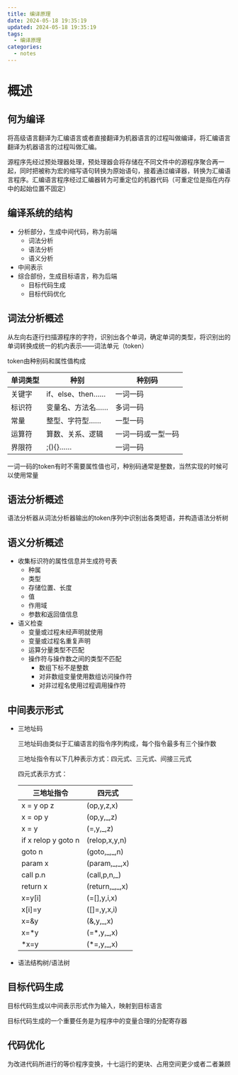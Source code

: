 ```yaml
---
title: 编译原理
date: 2024-05-18 19:35:19
updated: 2024-05-18 19:35:19
tags:
  - 编译原理
categories:
  - notes
---
```


# 概述

## 何为编译

将高级语言翻译为汇编语言或者直接翻译为机器语言的过程叫做编译，将汇编语言翻译为机器语言的过程叫做汇编。

源程序先经过预处理器处理，预处理器会将存储在不同文件中的源程序聚合再一起，同时把被称为宏的缩写语句转换为原始语句，接着通过编译器，转换为汇编语言程序。汇编语言程序经过汇编器转为可重定位的机器代码（可重定位是指在内存中的起始位置不固定）

## 编译系统的结构

- 分析部分，生成中间代码，称为前端
  - 词法分析
  - 语法分析
  - 语义分析
- 中间表示
- 综合部份，生成目标语言，称为后端
  - 目标代码生成
  - 目标代码优化

## 词法分析概述

从左向右逐行扫描源程序的字符，识别出各个单词，确定单词的类型，将识别出的单词转换成统一的机内表示——词法单元（token）

token由种别码和属性值构成

| 单词类型 | 种别             | 种别码             |
| -------- | ---------------- | ------------------ |
| 关键字   | if、else、then…… | 一词一码           |
| 标识符   | 变量名、方法名…… | 多词一码           |
| 常量     | 整型、字符型……   | 一型一码           |
| 运算符   | 算数、关系、逻辑 | 一词一码或一型一码 |
| 界限符   | ;(){}……          | 一词一码           |

一词一码的token有时不需要属性值也可，种别码通常是整数，当然实现的时候可以使用常量

## 语法分析概述

语法分析器从词法分析器输出的token序列中识别出各类短语，并构造语法分析树

## 语义分析概述

- 收集标识符的属性信息并生成符号表
  - 种属
  - 类型
  - 存储位置、长度
  - 值
  - 作用域
  - 参数和返回值信息
- 语义检查
  - 变量或过程未经声明就使用
  - 变量或过程名重复声明
  - 运算分量类型不匹配
  - 操作符与操作数之间的类型不匹配
    - 数组下标不是整数
    - 对非数组变量使用数组访问操作符
    - 对非过程名使用过程调用操作符

## 中间表示形式

- 三地址码

  三地址码由类似于汇编语言的指令序列构成，每个指令最多有三个操作数

  三地址指令有以下几种表示方式：四元式、三元式、间接三元式

  四元式表示方式：

  | 三地址指令          | 四元式          |
  | ------------------- | --------------- |
  | x = y op z          | (op,y,z,x)      |
  | x = op y            | (op,y,_,z)      |
  | x = y               | (=,y,_,z)       |
  | if x relop y goto n | (relop,x,y,n)   |
  | goto n              | (goto,\_,\_,n)  |
  | param x             | (param,\_,\_,x) |
  | call p.n            | (call,p,n,_)    |
  | return x            | (return,\_,_,x) |
  | x=y[i]              | (=[],y,i,x)     |
  | x[i]=y              | ([]=,y,x,i)     |
  | x=&y                | (&,y,_,x)       |
  | x=*y                | (=*,y,_,x)      |
  | *x=y                | (*=,y,_,x)      |

- 语法结构树/语法树

## 目标代码生成

目标代码生成以中间表示形式作为输入，映射到目标语言

目标代码生成的一个重要任务是为程序中的变量合理的分配寄存器

## 代码优化

为改进代码所进行的等价程序变换，十七运行的更块、占用空间更少或者二者兼顾